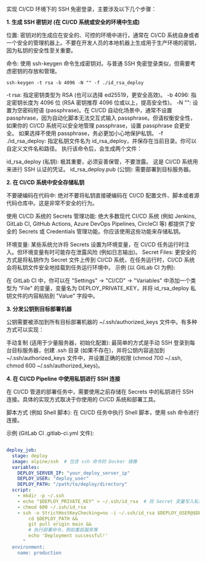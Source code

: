 实现 CI/CD 环境下的 SSH 免密登录，主要涉及以下几个步骤：

**1. 生成 SSH 密钥对 (在 CI/CD 系统或安全的环境中生成)**

位置:  密钥对的生成应在安全的、可控的环境中进行，通常在 CI/CD 系统自身或者一个安全的管理机器上。不要在开发人员的本地机器上生成用于生产环境的密钥，因为私钥的安全性至关重要。

命令: 使用 ssh-keygen 命令生成密钥对。与普通 SSH 免密登录类似，但需要考虑密钥的存放和管理。
```
ssh-keygen -t rsa -b 4096 -N "" -f ./id_rsa_deploy
```

-t rsa: 指定密钥类型为 RSA (也可以选择 ed25519，更安全高效)。
-b 4096: 指定密钥长度为 4096 位 (RSA 密钥推荐 4096 位或以上，提高安全性)。
-N "": 设置为空密码短语 (passphrase)。在 CI/CD 自动化场景中，通常不设置 passphrase，因为自动化脚本无法交互式输入 passphrase。但请权衡安全性，如果你的 CI/CD 系统可以安全地管理 passphrase，设置 passphrase 会更安全。 如果选择不使用 passphrase，务必更加小心地保护私钥。
-f ./id_rsa_deploy: 指定私钥文件名为 id_rsa_deploy，并保存在当前目录。你可以自定义文件名和路径。
执行该命令后，会生成两个文件：

id_rsa_deploy (私钥): 极其重要，必须妥善保管，不要泄露。 这是 CI/CD 系统用来进行 SSH 认证的凭证。
id_rsa_deploy.pub (公钥): 需要部署到目标服务器。

**2.  在 CI/CD 系统中安全存储私钥**

不要硬编码在代码中:  绝对不要将私钥直接硬编码在 CI/CD 配置文件、脚本或者源代码仓库中。这是非常不安全的行为。

使用 CI/CD 系统的 Secrets 管理功能:  绝大多数现代 CI/CD 系统 (例如 Jenkins, GitLab CI, GitHub Actions, Azure DevOps Pipelines, CircleCI 等) 都提供了安全的 Secrets 或 Credentials 管理功能。你应该使用这些功能来存储私钥。

环境变量: 某些系统允许将 Secrets 设置为环境变量，在 CI/CD 任务运行时注入。但环境变量有时可能存在泄露风险 (例如日志输出)。
Secret Files: 更安全的方式是将私钥作为 Secret 文件上传到 CI/CD 系统，在任务运行时，CI/CD 系统会将私钥文件安全地挂载到任务运行环境中。
示例 (以 GitLab CI 为例):

在 GitLab CI 中，你可以在 "Settings" -> "CI/CD" -> "Variables" 中添加一个类型为 "File" 的变量，变量名为 DEPLOY_PRIVATE_KEY，并将 id_rsa_deploy 私钥文件的内容粘贴到 "Value" 字段中。

**3. 分发公钥到目标部署机器**

公钥需要被添加到所有目标部署机器的 ~/.ssh/authorized_keys 文件中。有多种方式可以实现：

手动复制 (适用于少量服务器，初始化配置):  最简单的方式是手动 SSH 登录到每台目标服务器，创建 .ssh 目录 (如果不存在)，并将公钥内容追加到 ~/.ssh/authorized_keys 文件中，并设置正确的权限 (chmod 700 ~/.ssh, chmod 600 ~/.ssh/authorized_keys)。

**4. 在 CI/CD Pipeline 中使用私钥进行 SSH 连接**

在 CI/CD 管道的部署任务中，需要使用之前存储在 Secrets 中的私钥进行 SSH 连接。具体的实现方式取决于你使用的 CI/CD 系统和部署工具。

脚本方式 (例如 Shell 脚本):  在 CI/CD 任务中执行 Shell 脚本，使用 ssh 命令进行连接。

示例 (GitLab CI .gitlab-ci.yml 文件):

```YAML

deploy_job:
  stage: deploy
  image: alpine/ssh  # 包含 ssh 命令的 Docker 镜像
  variables:
    DEPLOY_SERVER_IP: "your_deploy_server_ip"
    DEPLOY_USER: "deploy_user"
    DEPLOY_PATH: "/path/to/deploy/directory"
  script:
    - mkdir -p ~/.ssh
    - echo "$DEPLOY_PRIVATE_KEY" > ~/.ssh/id_rsa  # 将 Secret 变量写入私钥文件
    - chmod 600 ~/.ssh/id_rsa
    - ssh -o StrictHostKeyChecking=no -i ~/.ssh/id_rsa $DEPLOY_USER@$DEPLOY_SERVER_IP "
        cd $DEPLOY_PATH &&
        git pull origin main &&
        # 执行部署命令，例如重启服务等
        echo 'Deployment successful!'
      "
  environment:
    name: production
```